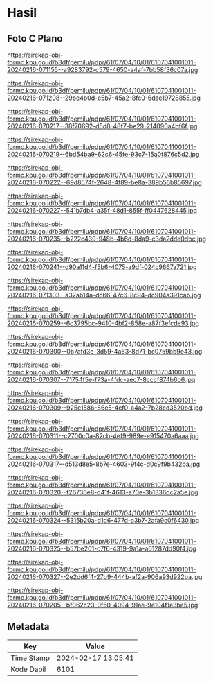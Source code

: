 # Hasil

## Foto C Plano

https://sirekap-obj-formc.kpu.go.id/b3df/pemilu/pdpr/61/07/04/10/01/6107041001011-20240216-071155--a9283792-c579-4650-a4af-7bb58f36c07a.jpg

https://sirekap-obj-formc.kpu.go.id/b3df/pemilu/pdpr/61/07/04/10/01/6107041001011-20240216-071208--29be4b0d-e5b7-45a2-8fc0-6dae19728855.jpg

https://sirekap-obj-formc.kpu.go.id/b3df/pemilu/pdpr/61/07/04/10/01/6107041001011-20240216-070217--38f70692-d5d8-48f7-be29-214090a4bf6f.jpg

https://sirekap-obj-formc.kpu.go.id/b3df/pemilu/pdpr/61/07/04/10/01/6107041001011-20240216-070219--6bd54ba9-62c6-45fe-93c7-15a0f876c5d2.jpg

https://sirekap-obj-formc.kpu.go.id/b3df/pemilu/pdpr/61/07/04/10/01/6107041001011-20240216-070222--69d8574f-2648-4f89-be8a-389b56b85697.jpg

https://sirekap-obj-formc.kpu.go.id/b3df/pemilu/pdpr/61/07/04/10/01/6107041001011-20240216-070227--541b7db4-a35f-48d1-855f-ff0447628445.jpg

https://sirekap-obj-formc.kpu.go.id/b3df/pemilu/pdpr/61/07/04/10/01/6107041001011-20240216-070235--b222c439-948b-4b6d-8da9-c3da2dde0dbc.jpg

https://sirekap-obj-formc.kpu.go.id/b3df/pemilu/pdpr/61/07/04/10/01/6107041001011-20240216-070241--d90a11d4-f5b6-4075-a9df-024c9667a721.jpg

https://sirekap-obj-formc.kpu.go.id/b3df/pemilu/pdpr/61/07/04/10/01/6107041001011-20240216-071303--a32ab14a-dc66-47c6-8c94-dc904a391cab.jpg

https://sirekap-obj-formc.kpu.go.id/b3df/pemilu/pdpr/61/07/04/10/01/6107041001011-20240216-070259--6c3795bc-9410-4bf2-858e-a87f3efcde93.jpg

https://sirekap-obj-formc.kpu.go.id/b3df/pemilu/pdpr/61/07/04/10/01/6107041001011-20240216-070300--0b7afd3e-3d59-4a63-8d71-bc0759bb9e43.jpg

https://sirekap-obj-formc.kpu.go.id/b3df/pemilu/pdpr/61/07/04/10/01/6107041001011-20240216-070307--71754f5e-f73a-4fdc-aec7-8cccf874b6b6.jpg

https://sirekap-obj-formc.kpu.go.id/b3df/pemilu/pdpr/61/07/04/10/01/6107041001011-20240216-070309--925e1586-86e5-4cf0-a4a2-7b28cd3520bd.jpg

https://sirekap-obj-formc.kpu.go.id/b3df/pemilu/pdpr/61/07/04/10/01/6107041001011-20240216-070311--c2700c0a-82cb-4ef9-989e-e915470a6aaa.jpg

https://sirekap-obj-formc.kpu.go.id/b3df/pemilu/pdpr/61/07/04/10/01/6107041001011-20240216-070317--d513d8e5-8b7e-4603-9f4c-d0c9f9b432ba.jpg

https://sirekap-obj-formc.kpu.go.id/b3df/pemilu/pdpr/61/07/04/10/01/6107041001011-20240216-070320--f26736e8-d41f-4613-a70e-3b1336dc2a5e.jpg

https://sirekap-obj-formc.kpu.go.id/b3df/pemilu/pdpr/61/07/04/10/01/6107041001011-20240216-070324--5315b20a-d1d6-477d-a3b7-2afa9c0f6430.jpg

https://sirekap-obj-formc.kpu.go.id/b3df/pemilu/pdpr/61/07/04/10/01/6107041001011-20240216-070325--b57be201-c7f6-4319-9a1a-a61287dd90f4.jpg

https://sirekap-obj-formc.kpu.go.id/b3df/pemilu/pdpr/61/07/04/10/01/6107041001011-20240216-070327--2e2dd6f4-27b9-444b-af2a-906a93d922ba.jpg

https://sirekap-obj-formc.kpu.go.id/b3df/pemilu/pdpr/61/07/04/10/01/6107041001011-20240216-070205--bf062c23-0f50-4094-91ae-9e104f1a3be5.jpg


## Metadata

| Key        | Value               |
| ---------- | ------------------- |
| Time Stamp | 2024-02-17 13:05:41 |
| Kode Dapil | 6101                |



